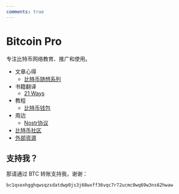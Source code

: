 ```yaml
---
comments: true
---
```


# Bitcoin Pro

专注比特币网络教育、推广和使用。

- 文章心得
    - [比特币随想系列](./tb/think_bitcoin.md)
- 书籍翻译
    - [21 Ways](21_ways/toc.md)
- 教程
    - [比特币钱包](others/bitcoin_wallet.md)
- 周边
    - [Nostr协议](others/nostr.md)
- [比特币社区](./organizations.md)
- [外部资源](./resources.md)

## 支持我？

那请通过 BTC 转账支持我，谢谢：

`bc1qsexhgghqwsqzsdatdwp0js3j68wxff36vqc7r72ucmc0wq69w3ns62hwaw`